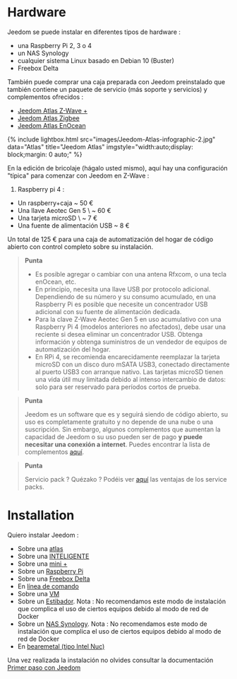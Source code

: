 # Hardware

Jeedom se puede instalar en diferentes tipos de hardware :

-   una Raspberry Pi 2, 3 o 4 
-   un NAS Synology
-   cualquier sistema Linux basado en Debian 10 (Buster)
-   Freebox Delta

También puede comprar una caja preparada con Jeedom preinstalado que también contiene un paquete de servicio (más soporte y servicios) y complementos ofrecidos :

- [Jeedom Atlas Z-Wave +](https://www.domadoo.fr/fr/box-domotique/5847-jeedom-controleur-domotique-jeedom-atlas-z-wave.html)
- [Jeedom Atlas Zigbee](https://www.domadoo.fr/fr/box-domotique/5878-jeedom-controleur-domotique-jeedom-atlas-zigbee.html)
- [Jeedom Atlas EnOcean](https://www.domadoo.fr/fr/box-domotique/5877-jeedom-controleur-domotique-jeedom-atlas-enocean.html)

{% include lightbox.html src="images/Jeedom-Atlas-infographic-2.jpg" data="Atlas" title="Jeedom Atlas" imgstyle="width:auto;display: block;margin: 0 auto;" %}

En la edición de bricolaje (hágalo usted mismo), aquí hay una configuración "típica" para comenzar con Jeedom en Z-Wave :

1. Raspberry pi 4 :

-   Un raspberry+caja \~ 50 €
-   Una llave Aeotec Gen 5 \ ~ 60 €
-   Una tarjeta microSD \ ~ 7 €
-   Una fuente de alimentación USB \~ 8 €

Un total de 125 € para una caja de automatización del hogar de código abierto con control completo sobre su instalación.

> **Punta**
>
> - Es posible agregar o cambiar con una antena Rfxcom, o una tecla enOcean, etc. 
> - En principio, necesita una llave USB por protocolo adicional. Dependiendo de su número y su consumo acumulado, en una Raspberry Pi es posible que necesite un concentrador USB adicional con su fuente de alimentación dedicada. 
> - Para la clave Z-Wave Aeotec Gen 5 en uso acumulativo con una Raspberry Pi 4 (modelos anteriores no afectados), debe usar una reciente si desea eliminar un concentrador USB. Obtenga información y obtenga suministros de un vendedor de equipos de automatización del hogar.
> - En RPi 4, se recomienda encarecidamente reemplazar la tarjeta microSD con un disco duro mSATA USB3, conectado directamente al puerto USB3 con arranque nativo. Las tarjetas microSD tienen una vida útil muy limitada debido al intenso intercambio de datos: solo para ser reservado para períodos cortos de prueba.

> **Punta**
>
> Jeedom es un software que es y seguirá siendo de código abierto, su uso es completamente gratuito y no depende de una nube o una suscripción. Sin embargo, algunos complementos que aumentan la capacidad de Jeedom o su uso pueden ser de pago **y puede necesitar una conexión a internet**. Puedes encontrar la lista de complementos [aquí](http://market.jeedom.fr/index.php?v=d&p=market&type=plugin).

> **Punta**
>
> Servicio pack ? Quézako ? Podéis ver [aquí](https://blog.jeedom.com/?p=1215) las ventajas de los service packs.

# Installation

Quiero instalar Jeedom :

- Sobre una [atlas](https://doc.jeedom.com/es_ES/installation/atlas)
- Sobre una [INTELIGENTE](https://doc.jeedom.com/es_ES/installation/smart)
- Sobre una [mini +](https://doc.jeedom.com/es_ES/installation/mini)
- Sobre un [Raspberry Pi](https://doc.jeedom.com/es_ES/installation/rpi)
- Sobre una [Freebox Delta](https://doc.jeedom.com/es_ES/installation/freeboxdelta)
- En [línea de comando](https://doc.jeedom.com/es_ES/installation/cli)
- Sobre una [VM](https://doc.jeedom.com/es_ES/installation/vm)
- Sobre un [Estibador](https://doc.jeedom.com/es_ES/installation/docker). Nota : No recomendamos este modo de instalación que complica el uso de ciertos equipos debido al modo de red de Docker
- Sobre un [NAS Synology](https://doc.jeedom.com/es_ES/installation/synology). Nota : No recomendamos este modo de instalación que complica el uso de ciertos equipos debido al modo de red de Docker
- En [bearemetal (tipo Intel Nuc)](https://doc.jeedom.com/es_ES/installation/baremetal)

Una vez realizada la instalación no olvides consultar la documentación [Primer paso con Jeedom](https://doc.jeedom.com/es_ES/premiers-pas/index)
